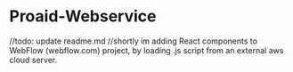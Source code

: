 # Proaid-Webservice

//todo: update readme.md
//shortly im adding React components to WebFlow (webflow.com) project, by loading .js script from an external aws cloud server.


